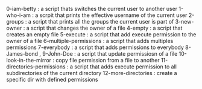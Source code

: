 0-iam-betty
: a script thats switches the current user to another user
1-who-i-am
: a scrpit that prints the effective username of the current user 
2-groups
: a script that prints all the groups the current user is part of
3-new-owner 
: a script that changes the owner of a file
4-empty
: a script that creates an empty file
5-execute
: a script that add execute permission to the owner of a file
6-multiple-permissions
: a script that adds multiples permissions
7-everybody
: a script that adds permissions to everybody
8-James-bond , 9-John-Doe
: a script that update permissiosn of a file
10-look-in-the-mirror
: copy file permission from a file to another
11-directories-permissions
: a script that adds execute permission to all subdirectories of the current directory
12-more-directories
: create a specific dir with defined permissions
